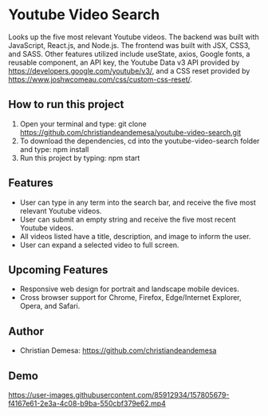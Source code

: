 # Youtube Video Search
Looks up the five most relevant Youtube videos. The backend was built with JavaScript, React.js, and Node.js. The frontend was built with JSX, CSS3, and SASS. Other features utilized include useState, axios, Google fonts, a reusable component, an API key, the Youtube Data v3 API provided by https://developers.google.com/youtube/v3/, and a CSS reset provided by https://www.joshwcomeau.com/css/custom-css-reset/.

## How to run this project
1. Open your terminal and type: git clone https://github.com/christiandeandemesa/youtube-video-search.git
2. To download the dependencies, cd into the youtube-video-search folder and type: npm install
3. Run this project by typing: npm start

## Features
- User can type in any term into the search bar, and receive the five most relevant Youtube videos.
- User can submit an empty string and receive the five most recent Youtube videos.
- All videos listed have a title, description, and image to inform the user.
- User can expand a selected video to full screen.

## Upcoming Features
- Responsive web design for portrait and landscape mobile devices.
- Cross browser support for Chrome, Firefox, Edge/Internet Explorer, Opera, and Safari.

## Author
- Christian Demesa: https://github.com/christiandeandemesa

## Demo

https://user-images.githubusercontent.com/85912934/157805679-f4167e61-2e3a-4c08-b9ba-550cbf379e62.mp4
